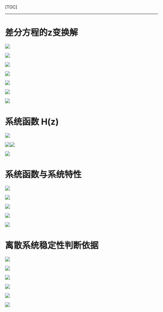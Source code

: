 [TOC]

---

# 差分方程的z变换解

![](工程信号与系统-2.3离散时间系统的z变换分析法.assets/2024-11-01-17-10-46-image.png)

![](工程信号与系统-2.3离散时间系统的z变换分析法.assets/2024-11-01-17-10-52-image.png)

![](工程信号与系统-2.3离散时间系统的z变换分析法.assets/2024-11-01-17-10-58-image.png)

![](工程信号与系统-2.3离散时间系统的z变换分析法.assets/2024-11-01-17-11-05-image.png)

![](工程信号与系统-2.3离散时间系统的z变换分析法.assets/2024-11-01-17-11-14-image.png)

![](工程信号与系统-2.3离散时间系统的z变换分析法.assets/2024-11-01-17-11-23-image.png)

![](工程信号与系统-2.3离散时间系统的z变换分析法.assets/2024-11-01-17-11-28-image.png)

# 系统函数 H(z)

![](工程信号与系统-2.3离散时间系统的z变换分析法.assets/2024-11-01-17-21-03-image.png)

![](工程信号与系统-2.3离散时间系统的z变换分析法.assets/2024-11-01-17-21-10-image.png)![](工程信号与系统-2.3离散时间系统的z变换分析法.assets/2024-11-01-17-21-15-image.png)

![](工程信号与系统-2.3离散时间系统的z变换分析法.assets/2024-11-01-17-21-22-image.png)

# 系统函数与系统特性

![](工程信号与系统-2.3离散时间系统的z变换分析法.assets/2024-11-01-17-21-46-image.png)

![](工程信号与系统-2.3离散时间系统的z变换分析法.assets/2024-11-01-17-21-51-image.png)

![](工程信号与系统-2.3离散时间系统的z变换分析法.assets/2024-11-01-17-21-57-image.png)

![](工程信号与系统-2.3离散时间系统的z变换分析法.assets/2024-11-01-17-22-02-image.png)

![](工程信号与系统-2.3离散时间系统的z变换分析法.assets/2024-11-01-17-22-08-image.png)

# 离散系统稳定性判断依据

![](工程信号与系统-2.3离散时间系统的z变换分析法.assets/2024-11-01-17-22-30-image.png)

![](工程信号与系统-2.3离散时间系统的z变换分析法.assets/2024-11-01-17-22-36-image.png)

![](工程信号与系统-2.3离散时间系统的z变换分析法.assets/2024-11-01-17-22-45-image.png)

![](工程信号与系统-2.3离散时间系统的z变换分析法.assets/2024-11-01-17-22-56-image.png)

![](工程信号与系统-2.3离散时间系统的z变换分析法.assets/2024-11-01-17-23-03-image.png)

![](工程信号与系统-2.3离散时间系统的z变换分析法.assets/2024-11-01-17-23-08-image.png)
